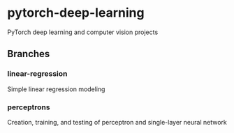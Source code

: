 # pytorch-deep-learning
PyTorch deep learning and computer vision projects

## Branches

### linear-regression
Simple linear regression modeling

### perceptrons
Creation, training, and testing of perceptron and single-layer neural network
